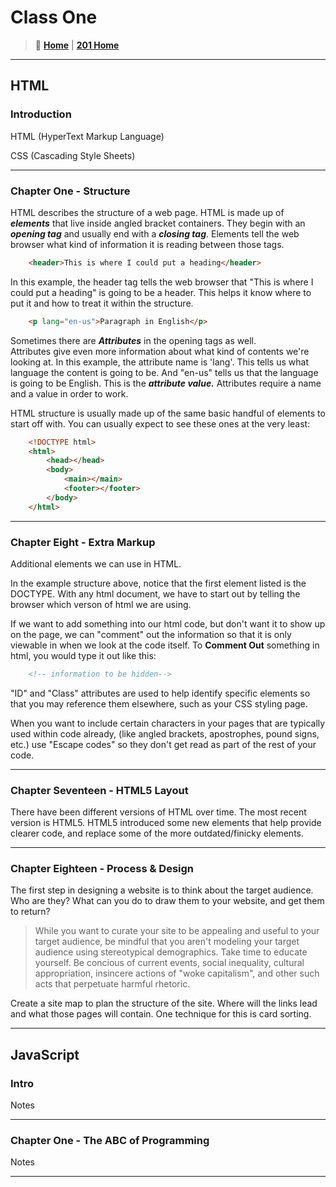 # Class One

> 🏡 [**Home**](https://mistidinzy.github.io/ReadingNotes/)
|
> [**201 Home**](/201home.md)

_____

## HTML

### Introduction

HTML (HyperText Markup Language)

CSS (Cascading Style Sheets)

_____

### Chapter One - Structure

HTML describes the structure of a web page. HTML is made up of ***elements*** that live inside angled bracket containers. They begin with an ***opening tag*** and usually end with a ***closing tag***.  Elements tell the web browser what kind of information it is reading between those tags.

``` html
    <header>This is where I could put a heading</header>
```

In this example, the header tag tells the web browser that "This is where I could put a heading" is going to be a header. This helps it know where to put it and how to treat it within the structure.

```html
    <p lang="en-us">Paragraph in English</p>
```

Sometimes there are ***Attributes*** in the opening tags as well.  
Attributes give even more information about what kind of contents we're looking at.
In this example, the attribute name is 'lang'. This tells us what language the content is going to be.
And "en-us" tells us that the language is going to be English. This is the ***attribute value.***
Attributes require a name and a value in order to work.

HTML structure is usually made up of the same basic handful of elements to start off with. You can usually expect to see these ones at the very least:

```html
    <!DOCTYPE html>
    <html>
        <head></head>
        <body>
            <main></main>
            <footer></footer>
        </body>
    </html>
```

_____

### Chapter Eight - Extra Markup

Additional elements we can use in HTML.

In the example structure above, notice that the first element listed is the DOCTYPE.
With any html document, we have to start out by telling the browser which verson of html we are using.

If we want to add something into our html code, but don't want it to show up on the page, we can "comment" out the information so that it is only viewable in when we look at the code itself.
To **Comment Out** something in html, you would type it out like this:

```html
    <!-- information to be hidden-->
```

"ID" and "Class" attributes are used to help identify specific elements so that you may reference them elsewhere, such as your CSS styling page.

When you want to include certain characters in your pages that are typically used within code already, (like angled brackets, apostrophes, pound signs, etc.) use "Escape codes" so they don't get read as part of the rest of your code.

_____

### Chapter Seventeen - HTML5 Layout

There have been different versions of HTML over time. The most recent version is HTML5. HTML5 introduced some new elements that help provide clearer code, and replace some of the more outdated/finicky elements.

_____

### Chapter Eighteen - Process & Design

The first step in designing a website is to think about the target audience. Who are they? What can you do to draw them to your website, and get them to return?

>While you want to curate your site to be appealing and useful to your target audience, be mindful that you aren't modeling your target audience using stereotypical demographics. Take time to educate yourself. Be concious of current events, social inequality, cultural appropriation, insincere actions of "woke capitalism", and other such acts that perpetuate harmful rhetoric.

Create a site map to plan the structure of the site. Where will the links lead and what those pages will contain. One technique for this is card sorting.

_____

## JavaScript

### Intro

Notes

_____

### Chapter One - The ABC of Programming

Notes

_____
